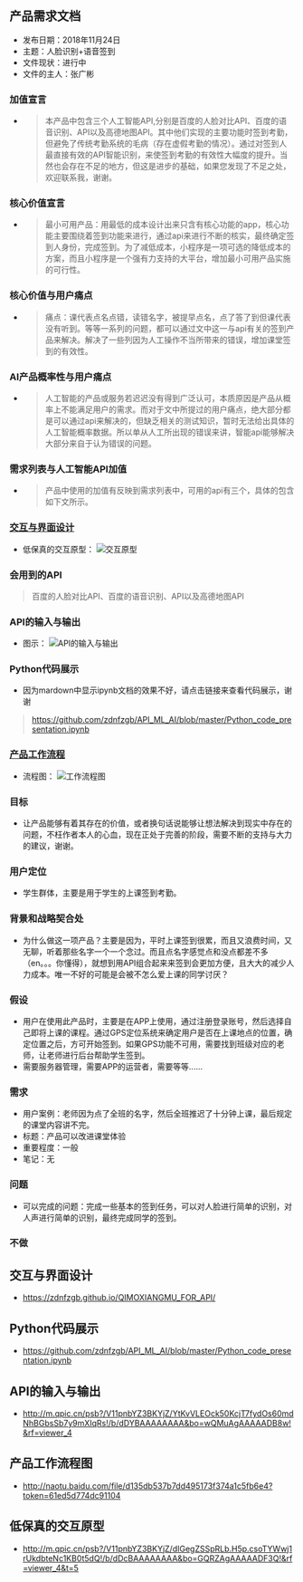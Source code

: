  ## 产品需求文档

- 发布日期：2018年11月24日 
- 主题：人脸识别+语音签到 
- 文件现状：进行中 
- 文件的主人：张广彬 

### 加值宣言

- >本产品中包含三个人工智能API,分别是百度的人脸对比API、百度的语音识别、API以及高德地图API。其中他们实现的主要功能时签到考勤，但避免了传统考勤系统的毛病（存在虚假考勤的情况）。通过对签到人最直接有效的API智能识别，来使签到考勤的有效性大幅度的提升。当然也会存在不足的地方，但这是进步的基础，如果您发现了不足之处，欢迎联系我，谢谢。

### 核心价值宣言
- >最小可用产品：用最低的成本设计出来只含有核心功能的app，核心功能主要围绕着签到功能来进行，通过api来进行不断的核实，最终确定签到人身份，完成签到。为了减低成本，小程序是一项可选的降低成本的方案，而且小程序是一个强有力支持的大平台，增加最小可用产品实施的可行性。

### 核心价值与用户痛点
- >痛点：课代表点名点错，读错名字，被提早点名，点了答了到但课代表没有听到。等等一系列的问题，都可以通过文中这一与api有关的签到产品来解决。解决了一些列因为人工操作不当所带来的错误，增加课堂签到的有效性。

### AI产品概率性与用户痛点
- >人工智能的产品或服务若迟迟没有得到广泛认可，本质原因是产品从概率上不能满足用户的需求。而对于文中所提过的用户痛点，绝大部分都是可以通过api来解决的，但缺乏相关的测试知识，暂时无法给出具体的人工智能概率数据。所以单从人工所出现的错误来讲，智能api能够解决大部分来自于认为错误的问题。

### 需求列表与人工智能API加值 
- >产品中使用的加值有反映到需求列表中，可用的api有三个，具体的包含如下文所示。

### [交互与界面设计](https://zdnfzgb.github.io/QIMOXIANGMU_FOR_API/)
 - 低保真的交互原型：
 ![交互原型](http://m.qpic.cn/psb?/V11pnbYZ3BKYjZ/dIGegZSSpRLb.H5p.csoTYWwj1rUkdbteNc1KB0t5dQ!/b/dDcBAAAAAAAA&bo=GQRZAgAAAAADF3Q!&rf=viewer_4&t=5)


### 会用到的API
>百度的人脸对比API、百度的语音识别、API以及高德地图API

### API的输入与输出
- 图示：
 ![API的输入与输出](http://m.qpic.cn/psb?/V11pnbYZ3BKYjZ/YtKvVLEOck50KcjT7fydOs60mdNhBGbsSb7y9mXIqRs!/b/dDYBAAAAAAAA&bo=wQMuAgAAAAADB8w!&rf=viewer_4
)

### Python代码展示
- 因为mardown中显示ipynb文档的效果不好，请点击链接来查看代码展示，谢谢
> <https://github.com/zdnfzgb/API_ML_AI/blob/master/Python_code_presentation.ipynb>


### [产品工作流程](http://naotu.baidu.com/file/d135db537b7dd495173f374a1c5fb6e4?token=61ed5d774dc91104)
- 流程图：
 ![工作流程图](http://m.qpic.cn/psb?/V11pnbYZ3BKYjZ/htVx0hbhStxh8B6otKKwWPzHmLLaxbohUIA2ClMREEQ!/b/dFQBAAAAAAAA&bo=PwfCAQAAAAADB9k!&rf=viewer_4)


### 目标
- 让产品能够有着其存在的价值，或者换句话说能够让想法解决到现实中存在的问题，不枉作者本人的心血，现在正处于完善的阶段，需要不断的支持与大力的建议，谢谢。

### 用户定位
- 学生群体，主要是用于学生的上课签到考勤。

### 背景和战略契合处
- 为什么做这一项产品？主要是因为，平时上课签到很累，而且又浪费时间，又无聊，听着那些名字一个一个念过。而且点名字感觉点和没点都差不多（en。。。你懂得），就想到用API组合起来来签到会更加方便，且大大的减少人力成本。唯一不好的可能是会被不怎么爱上课的同学讨厌？

### 假设
- 用户在使用此产品时，主要是在APP上使用，通过注册登录账号，然后选择自己即将上课的课程。通过GPS定位系统来确定用户是否在上课地点的位置，确定位置之后，方可开始签到。如果GPS功能不可用，需要找到班级对应的老师，让老师进行后台帮助学生签到。
- 需要服务器管理，需要APP的运营者，需要等等......

### 需求
- 用户案例：老师因为点了全班的名字，然后全班推迟了十分钟上课，最后规定的课堂内容讲不完。
- 标题：产品可以改进课堂体验
- 重要程度：一般
- 笔记：无

### 问题
- 可以完成的问题：完成一些基本的签到任务，可以对人脸进行简单的识别，对人声进行简单的识别，最终完成同学的签到。

### 不做

## 交互与界面设计
- https://zdnfzgb.github.io/QIMOXIANGMU_FOR_API/

## Python代码展示
- https://github.com/zdnfzgb/API_ML_AI/blob/master/Python_code_presentation.ipynb

## API的输入与输出
- http://m.qpic.cn/psb?/V11pnbYZ3BKYjZ/YtKvVLEOck50KcjT7fydOs60mdNhBGbsSb7y9mXIqRs!/b/dDYBAAAAAAAA&bo=wQMuAgAAAAADB8w!&rf=viewer_4
 
## 产品工作流程图
- http://naotu.baidu.com/file/d135db537b7dd495173f374a1c5fb6e4?token=61ed5d774dc91104

## 低保真的交互原型
- http://m.qpic.cn/psb?/V11pnbYZ3BKYjZ/dIGegZSSpRLb.H5p.csoTYWwj1rUkdbteNc1KB0t5dQ!/b/dDcBAAAAAAAA&bo=GQRZAgAAAAADF3Q!&rf=viewer_4&t=5
